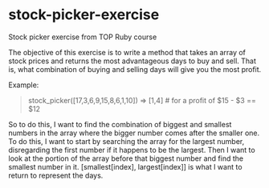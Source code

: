 # stock-picker-exercise
Stock picker exercise from TOP Ruby course

The objective of this exercise is to write a method that takes an array of stock prices and returns 
the most advantageous days to buy and sell. That is, what combination of buying and selling days will
give you the most profit. 

Example:
  > stock_picker([17,3,6,9,15,8,6,1,10])
  => [1,4]  # for a profit of $15 - $3 == $12

  So to do this, I want to find the combination of biggest and smallest numbers in the array where the 
  bigger number comes after the smaller one. To do this, I want to start by searching the array for the 
  largest number, disregarding the first number if it happens to be the largest. Then I want to look at the
  portion of the array before that biggest number and find the smallest number in it. [smallest[index], largest[index]]
  is what I want to return to represent the days.
